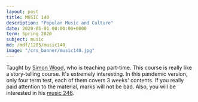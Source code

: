 ```yaml
---
layout: post
title: MUSIC 140
description: "Popular Music and Culture"
date: 2020-05-01 00:00:00+0000
term: Spring 2020
subject: music
md: /mdf/1205/music140
image: "/crs_banner/music140.jpg"
---
```



Taught by [Simon Wood](https://uwaterloo.ca/music/people-profiles/simon-wood), who is teaching part-time. This course is really like a story-telling course. It's extremely interesting. In this pandemic version, only four term test, each of them covers 3 weeks' contents. If you really paid attention to the material, marks will not be bad. Also, you will be interested in his [music 246](/music246).
